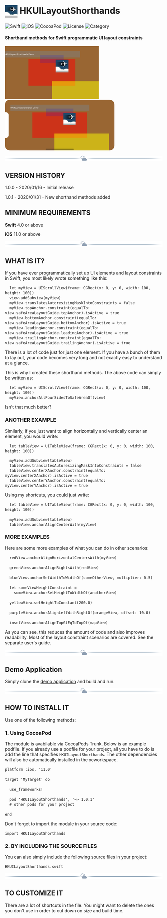 # <img src="./docs/logo256.jpg" width="40" height="40" alt="skyRoute66 logo" style="vertical-align:middle"> HKUILayoutShorthands #
![Swift](https://img.shields.io/static/v1?label=Swift&message=4.0%20or%20above&color=%23FF4400&style=plastic) ![iOS](https://img.shields.io/static/v1?label=iOS&&message=11.0%20or%20above&color=yellow&style=plastic) ![CocoaPod](https://img.shields.io/static/v1?label=pod&message=1.0.1&color=brightgreen&style=plastic) ![License](https://img.shields.io/static/v1?label=license&message=MIT&color=blue&style=plastic) ![Category](https://img.shields.io/static/v1?label=category&message=User%20Interface&color=blueviolet&style=plastic)
#### Shorthand methods for Swift programmatic UI layout constraints ####

<img src="screenshots/8Plus_Landscape.png" width="300" /> <img src="screenshots/XS_Landscape.png" width="350" />

<img src="./docs/cloudline.png" alt="---line---">

## VERSION HISTORY ##

1.0.0 - 2020/01/16 - Initial release

1.0.1 - 2020/01/31 - New shorthand methods added

## MINIMUM REQUIREMENTS ##

**Swift** 4.0 or above

**iOS** 11.0 or above

<img src="./docs/cloudline.png" alt="---line---">

## WHAT IS IT? ##

If you have ever programmatically set up UI elements and layout constraints in Swift, you most likely wrote something like this:

```
  let myView = UIScrollView(frame: CGRect(x: 0, y: 0, width: 100, height: 100))
  view.addSubview(myView)
  myView.translatesAutoresizingMaskIntoConstraints = false
  myView.topAnchor.constraint(equalTo: view.safeAreaLayoutGuide.topAnchor).isActive = true
  myView.bottomAnchor.constraint(equalTo: view.safeAreaLayoutGuide.bottomAnchor).isActive = true
  myView.leadingAnchor.constraint(equalTo: view.safeAreaLayoutGuide.leadingAnchor).isActive = true
  myView.trailingAnchor.constraint(equalTo: view.safeAreaLayoutGuide.trailingAnchor).isActive = true
```

There is a lot of code just for just one element. If you have a bunch of them to lay out, your code becomes very long and not exactly easy to understand at a glance.

This is why I created these shorthand methods. The above code can simply be written as:

```
  let myView = UIScrollView(frame: CGRect(x: 0, y: 0, width: 100, height: 100))
  myView.anchorAllFourSidesToSafeAreaOf(view)
```

Isn't that much better?

### ANOTHER EXAMPLE ###

Similarly, if you just want to align horizontally and vertically center an element, you would write:

```
  let tableView = UITableView(frame: CGRect(x: 0, y: 0, width: 100, height: 100))

  myView.addSubview(tableView)
  tableView.translatesAutoresizingMaskIntoConstraints = false
  tableView.centerXAnchor.constraint(equalTo: myView.centerXAnchor).isActive = true
  tableView.centerYAnchor.constraint(equalTo: myView.centerYAnchor).isActive = true
```

Using my shortcuts, you could just write:

```
  let tableView = UITableView(frame: CGRect(x: 0, y: 0, width: 100, height: 100))

  myView.addSubview(tableView)
  tableView.anchorAlignCenterWith(myView)
```

### MORE EXAMPLES ###

Here are some more examples of what you can do in other scenarios:

```
  redView.anchorAlignHorizontalCentersWith(myView)

  greenView.anchorAlignRightsWith(redView)

  blueView.anchorSetWidthToWidthOf(someOtherView, multiplier: 0.5)

  let someViewHeightConstraint =
    someView.anchorSetHeightToWidthOf(anotherView)

  yellowView.setHeightToConstant(200.0)

  purpleView.anchorAlignLeftWithRightOf(orangeView, offset: 10.0)

  insetView.anchorAlignTopGtEqToTopOf(mapView)
```

As you can see, this reduces the amount of code and also improves readability. Most of the layout constraint scenarios are covered. See the separate user's guide.

<img src="./docs/cloudline.png" alt="---line---">

## Demo Application ##

Simply clone the [demo application](https://github.com/harrisonkong/HKUILayoutShorthandsDemo) and build and run.

<img src="./docs/cloudline.png" alt="---line---">

## HOW TO INSTALL IT ##

Use one of the following methods:

### 1. Using CocoaPod ###

The module is avabilable via CocoaPods Trunk. Below is an example podfile. If you already use a podfile for your project, all you have to do is add the line that specifies `HKUILayoutShorthands`. The other dependencies will also be automatically installed in the xcworkspace.

```
platform :ios, '11.0'

target 'MyTarget' do

  use_frameworks!

  pod 'HKUILayoutShorthands', '~> 1.0.1'
  # other pods for your project

end
```

Don't forget to import the module in your source code:

```
import HKUILayoutShorthands
```

### 2. BY INCLUDING THE SOURCE FILES ###

You can also simply include the following source files in your project:

```
HKUILayoutShorthands.swift
```

<img src="./docs/cloudline.png" alt="---line---">

## TO CUSTOMIZE IT ##

There are a lot of shortcuts in the file. You might want to delete the ones you don't use in order to cut down on size and build time.
